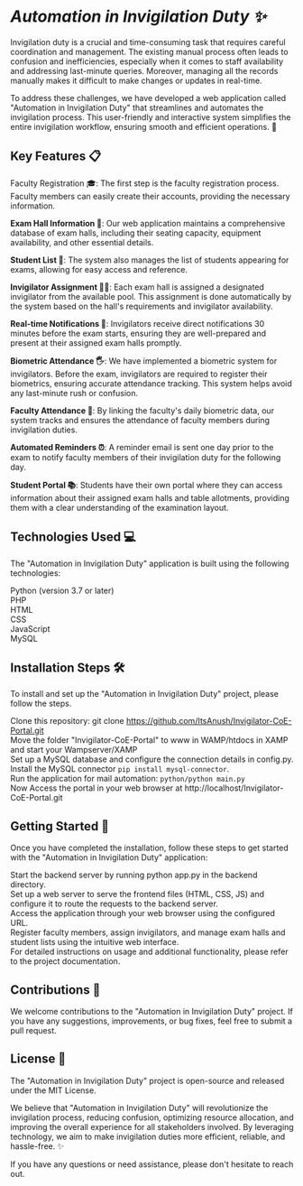 # **_Automation in Invigilation Duty ✨_**

Invigilation duty is a crucial and time-consuming task that requires careful coordination and management. The existing manual process often leads to confusion and inefficiencies, especially when it comes to staff availability and addressing last-minute queries. Moreover, managing all the records manually makes it difficult to make changes or updates in real-time.

To address these challenges, we have developed a web application called "Automation in Invigilation Duty" that streamlines and automates the invigilation process. This user-friendly and interactive system simplifies the entire invigilation workflow, ensuring smooth and efficient operations. 🚀

## **Key Features 📋**

Faculty Registration 🎓: The first step is the faculty registration process. Faculty members can easily create their accounts, providing the necessary information.

**Exam Hall Information 🏫**: Our web application maintains a comprehensive database of exam halls, including their seating capacity, equipment availability, and other essential details.

**Student List 📝**: The system also manages the list of students appearing for exams, allowing for easy access and reference.

**Invigilator Assignment 🧑‍🏫**: Each exam hall is assigned a designated invigilator from the available pool. This assignment is done automatically by the system based on the hall's requirements and invigilator availability.

**Real-time Notifications 📲**: Invigilators receive direct notifications 30 minutes before the exam starts, ensuring they are well-prepared and present at their assigned exam halls promptly.

**Biometric Attendance 🖐️**: We have implemented a biometric system for invigilators. Before the exam, invigilators are required to register their biometrics, ensuring accurate attendance tracking. This system helps avoid any last-minute rush or confusion.

**Faculty Attendance 🎯**: By linking the faculty's daily biometric data, our system tracks and ensures the attendance of faculty members during invigilation duties.

**Automated Reminders ⏰**: A reminder email is sent one day prior to the exam to notify faculty members of their invigilation duty for the following day.

**Student Portal 📚**: Students have their own portal where they can access information about their assigned exam halls and table allotments, providing them with a clear understanding of the examination layout.

## **Technologies Used 💻**

The "Automation in Invigilation Duty" application is built using the following technologies:

Python (version 3.7 or later)  
PHP  
HTML  
CSS  
JavaScript  
MySQL

## **Installation Steps 🛠️**

To install and set up the "Automation in Invigilation Duty" project, please follow the steps.

Clone this repository: git clone https://github.com/ItsAnush/Invigilator-CoE-Portal.git  
Move the folder "Invigilator-CoE-Portal" to www in WAMP/htdocs in XAMP and start your Wampserver/XAMP  
Set up a MySQL database and configure the connection details in config.py.  
Install the MySQL connector `pip install mysql-connector`.  
Run the application for mail automation: `python/python main.py`  
Now Access the portal in your web browser at http://localhost/Invigilator-CoE-Portal.git

## **Getting Started 🚀**

Once you have completed the installation, follow these steps to get started with the "Automation in Invigilation Duty" application:

Start the backend server by running python app.py in the backend directory.  
Set up a web server to serve the frontend files (HTML, CSS, JS) and configure it to route the requests to the backend server.  
Access the application through your web browser using the configured URL.  
Register faculty members, assign invigilators, and manage exam halls and student lists using the intuitive web interface.  
For detailed instructions on usage and additional functionality, please refer to the project documentation.

## **Contributions 🤝**

We welcome contributions to the "Automation in Invigilation Duty" project. If you have any suggestions, improvements, or bug fixes, feel free to submit a pull request.

## **License 📜**

The "Automation in Invigilation Duty" project is open-source and released under the MIT License.

We believe that "Automation in Invigilation Duty" will revolutionize the invigilation process, reducing confusion, optimizing resource allocation, and improving the overall experience for all stakeholders involved. By leveraging technology, we aim to make invigilation duties more efficient, reliable, and hassle-free. ✨

If you have any questions or need assistance, please don't hesitate to reach out.
